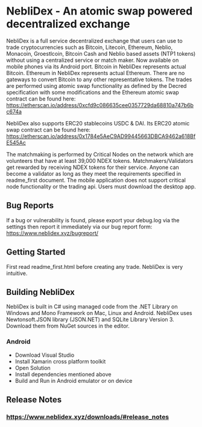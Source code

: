 # NebliDex - An atomic swap powered decentralized exchange
NebliDex is a full service decentralized exchange that users can use to trade cryptocurrencies such as Bitcoin, Litecoin, Ethereum, Neblio, Monacoin, Groestlcoin, Bitcoin Cash and Neblio based assets (NTP1 tokens) without using a centralized service or match maker. Now available on mobile phones via its Android port. Bitcoin in NebliDex represents actual Bitcoin. Ethereum in NebliDex represents actual Ethereum. There are no gateways to convert Bitcoin to any other representative tokens. The trades are performed using atomic swap functionality as defined by the Decred specification with some modifications and the Ethereum atomic swap contract can be found here: https://etherscan.io/address/0xcfd9c086635cee0357729da68810a747b6bc674a

NebliDex also supports ERC20 stablecoins USDC & DAI. Its ERC20 atomic swap contract can be found here:
https://etherscan.io/address/0x1784e5AeC9AD99445663DBCA9462a618BfE545Ac

The matchmaking is performed by Critical Nodes on the network which are volunteers that have at least 39,000 NDEX tokens. Matchmakers/Validators get rewarded by receiving NDEX tokens for their service. Anyone can become a validator as long as they meet the requirements specified in readme_first document. The mobile application does not support critical node functionality or the trading api. Users must download the desktop app.

## Bug Reports
If a bug or vulnerability is found, please export your debug.log via the settings then report it immediately via our bug report form: https://www.neblidex.xyz/bugreport/

## Getting Started
First read readme_first.html before creating any trade. NebliDex is very intuitive.

## Building NebliDex
NebliDex is built in C# using managed code from the .NET Library on Windows and Mono Framework on Mac, Linux and Android.
NebliDex uses Newtonsoft.JSON library (JSON.NET) and SQLite Library Version 3. Download them from NuGet sources in the editor.
### Android
* Download Visual Studio
* Install Xamarin cross platform toolkit
* Open Solution
* Install dependencies mentioned above
* Build and Run in Android emulator or on device

## Release Notes
### https://www.neblidex.xyz/downloads/#release_notes
